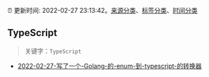 :alarm_clock: 更新时间: 2022-02-27 23:13:42。[来源分类](../README.md)、[标签分类](../TAGS.md)、[时间分类](../TIMELINE.md)

## TypeScript


> 关键字：`TypeScript`



- [2022-02-27-写了一个-Golang-的-enum-到-typescript-的转换器](https://www.v2ex.com/t/836774) 